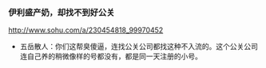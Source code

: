 ### 伊利盛产奶，却找不到好公关
http://www.sohu.com/a/230454818_99970452
- 五岳散人：你们这帮臭傻逼，连找公关公司都找这种不入流的。这个公关公司连自己养的稍微像样的号都没有，都是同一天注册的小号。